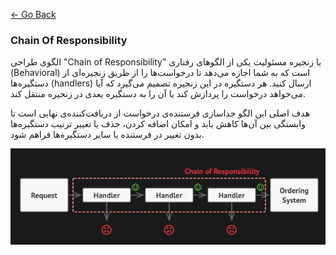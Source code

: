 [<- Go Back](../README.md)

### Chain Of Responsibility

الگوی طراحی "Chain of Responsibility" یا زنجیره مسئولیت یکی از الگوهای 
رفتاری (Behavioral) است که به شما اجازه می‌دهد تا درخواست‌ها را از طریق زنجیره‌ای از دستگیره‌ها (handlers) ارسال کنید. هر دستگیره در این زنجیره تصمیم می‌گیرد که آیا می‌خواهد درخواست را پردازش کند یا آن را به دستگیره بعدی در زنجیره منتقل کند.

هدف اصلی این الگو جداسازی فرستنده‌ی درخواست از دریافت‌کننده‌ی نهایی است تا وابستگی بین آن‌ها کاهش یابد و امکان اضافه کردن، حذف یا تغییر ترتیب دستگیره‌ها بدون تغییر در فرستنده یا سایر دستگیره‌ها فراهم شود.

![Chain Of Responsibility](ChainOfResponsibility.png)